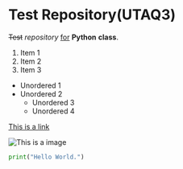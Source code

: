 # Test Repository(UTAQ3)

~~Test~~ *repository* <ins>for</ins> **Python** __class__.

1. Item 1
2. Item 2
3. Item 3
* Unordered 1
* Unordered 2
   * Unordered 3
   * Unordered 4

[This is a link](http://google.com)

![This is a image](https://i.pinimg.com/originals/94/1d/99/941d99ab7b41cf36ce2e1023f23a7cc2.png)
```python
print("Hello World.")
```